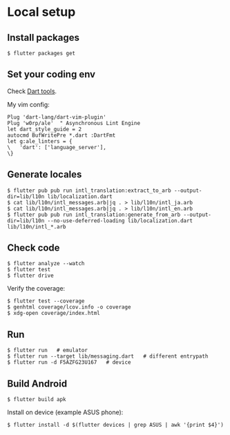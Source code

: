 # Local setup

## Install packages

    $ flutter packages get

## Set your coding env

Check [Dart tools](https://www.dartlang.org/tools).

My vim config:

    Plug 'dart-lang/dart-vim-plugin'
    Plug 'w0rp/ale'  " Asynchronous Lint Engine
    let dart_style_guide = 2
    autocmd BufWritePre *.dart :DartFmt
    let g:ale_linters = {
    \   'dart': ['language_server'],
    \}


## Generate locales

    $ flutter pub pub run intl_translation:extract_to_arb --output-dir=lib/l10n lib/localization.dart
    $ cat lib/l10n/intl_messages.arb|jq . > lib/l10n/intl_ja.arb
    $ cat lib/l10n/intl_messages.arb|jq . > lib/l10n/intl_en.arb
    $ flutter pub pub run intl_translation:generate_from_arb --output-dir=lib/l10n --no-use-deferred-loading lib/localization.dart lib/l10n/intl_*.arb


## Check code

    $ flutter analyze --watch
    $ flutter test
    $ flutter drive

Verify the coverage:

    $ flutter test --coverage
    $ genhtml coverage/lcov.info -o coverage
    $ xdg-open coverage/index.html


## Run

    $ flutter run   # emulator
    $ flutter run --target lib/messaging.dart   # different entrypath
    $ flutter run -d F5AZFG23U167   # device

## Build Android

    $ flutter build apk

Install on device (example ASUS phone):

    $ flutter install -d $(flutter devices | grep ASUS | awk '{print $4}')
